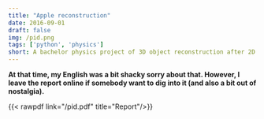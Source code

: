 ```yaml
---
title: "Apple reconstruction"
date: 2016-09-01
draft: false
img: /pid.png
tags: ['python', 'physics']
short: A bachelor physics project of 3D object reconstruction after 2D scanning.
---
```


**At that time, my English was a bit shacky sorry about that. However, I leave the report online if somebody want to dig into it (and also a bit out of nostalgia).**

{{< rawpdf link="/pid.pdf" title="Report"/>}}

